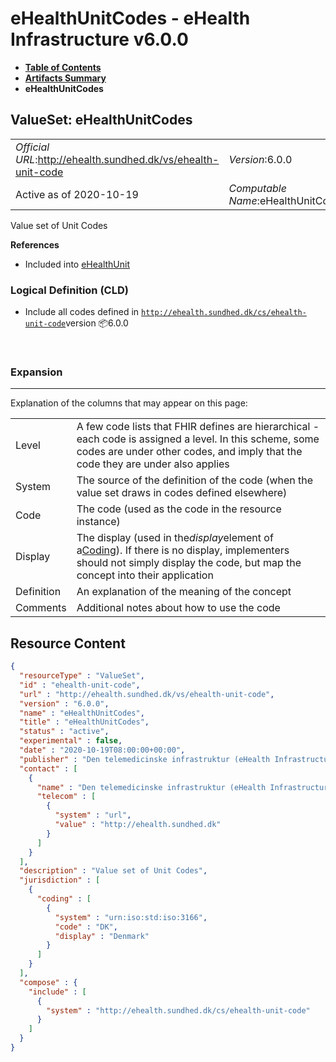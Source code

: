 # eHealthUnitCodes - eHealth Infrastructure v6.0.0

* [**Table of Contents**](toc.md)
* [**Artifacts Summary**](artifacts.md)
* **eHealthUnitCodes**

## ValueSet: eHealthUnitCodes 

| | |
| :--- | :--- |
| *Official URL*:http://ehealth.sundhed.dk/vs/ehealth-unit-code | *Version*:6.0.0 |
| Active as of 2020-10-19 | *Computable Name*:eHealthUnitCodes |

 
Value set of Unit Codes 

 **References** 

* Included into [eHealthUnit](ValueSet-ehealth-unit.md)

### Logical Definition (CLD)

* Include all codes defined in [`http://ehealth.sundhed.dk/cs/ehealth-unit-code`](CodeSystem-ehealth-unit-code.md)version 📦6.0.0

 

### Expansion

-------

 Explanation of the columns that may appear on this page: 

| | |
| :--- | :--- |
| Level | A few code lists that FHIR defines are hierarchical - each code is assigned a level. In this scheme, some codes are under other codes, and imply that the code they are under also applies |
| System | The source of the definition of the code (when the value set draws in codes defined elsewhere) |
| Code | The code (used as the code in the resource instance) |
| Display | The display (used in the*display*element of a[Coding](http://hl7.org/fhir/R4/datatypes.html#Coding)). If there is no display, implementers should not simply display the code, but map the concept into their application |
| Definition | An explanation of the meaning of the concept |
| Comments | Additional notes about how to use the code |



## Resource Content

```json
{
  "resourceType" : "ValueSet",
  "id" : "ehealth-unit-code",
  "url" : "http://ehealth.sundhed.dk/vs/ehealth-unit-code",
  "version" : "6.0.0",
  "name" : "eHealthUnitCodes",
  "title" : "eHealthUnitCodes",
  "status" : "active",
  "experimental" : false,
  "date" : "2020-10-19T08:00:00+00:00",
  "publisher" : "Den telemedicinske infrastruktur (eHealth Infrastructure)",
  "contact" : [
    {
      "name" : "Den telemedicinske infrastruktur (eHealth Infrastructure)",
      "telecom" : [
        {
          "system" : "url",
          "value" : "http://ehealth.sundhed.dk"
        }
      ]
    }
  ],
  "description" : "Value set of Unit Codes",
  "jurisdiction" : [
    {
      "coding" : [
        {
          "system" : "urn:iso:std:iso:3166",
          "code" : "DK",
          "display" : "Denmark"
        }
      ]
    }
  ],
  "compose" : {
    "include" : [
      {
        "system" : "http://ehealth.sundhed.dk/cs/ehealth-unit-code"
      }
    ]
  }
}

```
